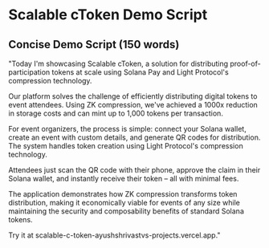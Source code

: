 # Scalable cToken Demo Script

## Concise Demo Script (150 words)

"Today I'm showcasing Scalable cToken, a solution for distributing proof-of-participation tokens at scale using Solana Pay and Light Protocol's compression technology.

Our platform solves the challenge of efficiently distributing digital tokens to event attendees. Using ZK compression, we've achieved a 1000x reduction in storage costs and can mint up to 1,000 tokens per transaction.

For event organizers, the process is simple: connect your Solana wallet, create an event with custom details, and generate QR codes for distribution. The system handles token creation using Light Protocol's compression technology.

Attendees just scan the QR code with their phone, approve the claim in their Solana wallet, and instantly receive their token – all with minimal fees.

The application demonstrates how ZK compression transforms token distribution, making it economically viable for events of any size while maintaining the security and composability benefits of standard Solana tokens.

Try it at scalable-c-token-ayushshrivastvs-projects.vercel.app."
